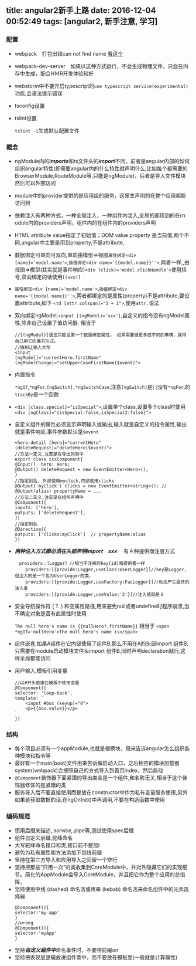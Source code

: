 title: angular2新手上路
date: 2016-12-04 00:52:49
tags: [angular2, 新手注意, 学习]
---

### 配置
- webpack　打包出错can not find name [看这个](http://stackoverflow.com/questions/33332394/angular-2-typescript-cant-find-names)
- webpack-dev-server　如果以这种方式运行，不会生成物理文件，只会在内存中生成，配合HＭR开发体验较好
- webstorm中不要开启typescript的`use typescript service(experimental)`功能,会语法提示错误
- tsconfig设置


- tslint设置
	
	`tslint -i`生成默认配置文件
	
### 概念
- ngModule内的***imports***和ts文件头的***import***不同，前者是angular内部的如何组织angular特性(即需要angular内的什么特性就声明什么,比如每个都需要的BrowserModule,RouteModule等,只能是ngModule)，后者是导入文件模块然后可以外部访问
- module中的provider提供的是应用级的服务，这里生声明的在整个应用都能访问到
- 依赖注入有两种方式，一种全局注入，一种组件内注入,全局的都用到的在ｍodule内的providers声明，组件内的在组件内的providers声明
- HTML attribute value指定了初始值；DOM value property 是当前值,两个不同,angular中主要是用到property,不是attribute,

- 数据绑定可单向可双向,单向由模型=>视图`属性绑定<div [name]='model.name'>`,`插值绑定<div name='{{model.name}}''>`,两者一样,,由视图=>模型(其实就是事件响应)`<div (click)='model.clickHandle'>`使用括号,双向绑定的话使用`[(xxx)]`
- `属性绑定<div [name]='model.name'>`,`插值绑定<div name='{{model.name}}''>`,两者都绑定的是属性(property)不是attribute,要设置attribute,如下
`<td [attr.colspan]="1 + 1">`,使用`attr.`语法
- 双向绑定ngModel,`<input [(ngModel)='xxx']`,自定义的指令没有ngModel属性,除非自己设置了值访问器.
相当于

	```
	//[(ngModel)]语法只能设置一个数据绑定属性。 如果需要做更多或不同的事情，就得自己用它的展开形式。
	//强制让输入大写
	<input
  	[ngModel]="currentHero.firstName"
  	(ngModelChange)="setUpperCaseFirstName($event)">
	```
- 内置指令
  
  `*ngIf`,`*ngFor`,`[ngSwitch],*ngSwitchCase`,注意`[ngSwitch]`是[ ]没有`*ngFor`,的`trackBy`是一个函数
- `<div [class.special]="isSpecial">`,设置单个class,设置多个class时使用`<div [ngClass]="{isSpecial:false,isSpecial2:false}">`
- 自定义组件的属性必须显示声明输入或输出,输入就是自定义的指令属性,输出就是事件响应,事件参数默认是`$event`

	```
	<hero-detail [hero]="currentHero" (deleteRequest)="deleteHero($event)">
	//方法一定义,注意是在导出的类中
	export class xxxComponent{
	@Input()  hero: Hero;
	@Output() deleteRequest = new EventEmitter<Hero>();
	}
	//指定别名,	外部使用myclick,内部使用clicks
	@Output('myClick') clicks = new EventEmitter<string>(); //  @Output(alias) propertyName = ...
	//方法二定义,注意是在组件声明中
	@Component({
  	inputs: ['hero'],
  	outputs: ['deleteRequest'],
	})
	//指定别名
	@Directive({
  	outputs: ['clicks:myClick']  // propertyName:alias
	})

	```
- ***两种注入方式都必须在头部声明import　xxx***
　有４种提供商注册方式    
	```
	　providers：［Logger］//相当于注册的key(id)和提供者一样
        providers:[{provide:Logger,useClass:UserLogger}]//key是Logger,但注入的是一个名为UserLogger的类，
        providers:[{provide:Logger,useFactory:FacLogger}]//动态产生最终的注入者
        providers:[{provide:Logger,useValue:'3'}]//注入值就是３

	```
- 安全导航操作符 ( ?. ) 和空属性路径,用来避免null或者undefine时程序崩溃,当不确定对象是否有此属性时使用

   	`The null hero's name is {{nullHero?.firstName}}`
   相当于
   	`<span *ngIf='nullHero'>The null hero's name is</span>`
- 组件嵌套,如果A组件在它内部使用了组件B,那么不用在A的头部import 组件B,只需要在module启动模块文件头import 组件B,同时声明declaration就行,这样全局都能访问
- 用户输入,模板引用变量
	```
	//以#开头直接在模板中使用变量
	@Component({
  	selector: 'loop-back',
  	template: `
    	<input #box (keyup)="0">
    	<p>{{box.value}}</p>
  	`
	})
	```
### 结构
-   每个项目必须有一个appModule,也就是根模块，用来告诉angular怎么组织各种模块和指令等
-   最好有一个main(boot)文件用来告诉做启动入口，之后相应的模块加载器system(webpack)会按照自己的方式导入到首页index，然后启动
-   `@Component`装饰器下面紧跟的导出类会是一个组件,和名称无关,相当于这个装饰器修饰的是紧跟的类
-    服务导入后不要直接使用而是放在constructor中作为私有变量服务使用,另外如果是获取数据的话,在ngOnInit()中再调用,不要在构造函数中使用
### 编码规范
- 惯用后缀来描述,*.service,*.pipe等,测试使用spec后缀
- 组件自定义前缀,驼峰命名
- 大写驼峰命名接口和类,接口前不要加I
- 避免为私有属性和方法添加下划线前缀
- 坚持在第三方导入和应用导入之间留一个空行
- 坚持把那些“只用一次”的类收集到CoreModule中，并对外隐藏它们的实现细节。简化的AppModule会导入CoreModule，并且把它作为整个应用的总指挥。
- 坚持使用中线 (dashed) 命名法或烤串 (kebab) 命名法来命名组件中的元素选择器
	```
	@Component(){
	selector:'my-app'
	}
	//wrong
	@Component(){
	selector:'myApp'
	}
	```
- 坚持***自定义组件中***命名事件时，不要带前缀on
- 坚持把表现层逻辑放进组件类中，而不要放在模板里(一般就是计算属性)
